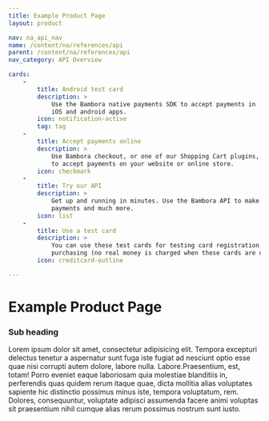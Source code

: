 ```yaml
---
title: Example Product Page
layout: product

nav: na_api_nav
name: /content/na/references/api
parent: /content/na/references/api
nav_category: API Overview

cards:
    -                
        title: Android test card
        description: >
            Use the Bambora native payments SDK to accept payments in
            iOS and android apps.
        icon: notification-active
        tag: tag
    -
        title: Accept payments online  
        description: >
            Use Bambora checkout, or one of our Shopping Cart plugins,
            to accept payments on your website or online store.
        icon: checkmark
    -
        title: Try our API
        description: >
            Get up and running in minutes. Use the Bambora API to make
            payments and much more.
        icon: list
    -
        title: Use a test card
        description: >
            You can use these test cards for testing card registration and
            purchasing (no real money is charged when these cards are used).
        icon: creditcard-outline

---
```


# Example Product Page

### Sub heading

Lorem ipsum dolor sit amet, consectetur adipisicing elit. Tempora excepturi
delectus tenetur a aspernatur sunt fuga iste fugiat ad nesciunt optio esse
quae nisi corrupti autem dolore, labore nulla. Labore.Praesentium, est,
totam! Porro eveniet eaque laboriosam quia molestiae blanditiis in,
perferendis quas quidem rerum itaque quae, dicta mollitia alias voluptates
sapiente hic distinctio possimus minus iste, tempora voluptatum, rem.
Dolores, consequuntur, voluptate adipisci assumenda facere animi voluptas
sit praesentium nihil cumque alias rerum possimus nostrum sunt iusto.
